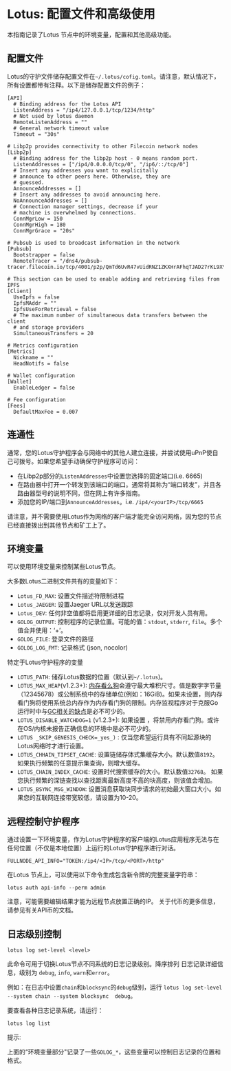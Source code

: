 # Lotus: 配置文件和高级使用

本指南记录了Lotus 节点中的环境变量，配置和其他高级功能。

## 配置文件

Lotus的守护文件储存配置文件在`~/.lotus/cofig.toml`。请注意，默认情况下，所有设置都带有注释。以下是储存配置文件的例子：

```shell
[API]
  # Binding address for the Lotus API
  ListenAddress = "/ip4/127.0.0.1/tcp/1234/http"
  # Not used by lotus daemon
  RemoteListenAddress = ""
  # General network timeout value
  Timeout = "30s"

# Libp2p provides connectivity to other Filecoin network nodes
[Libp2p]
  # Binding address for the libp2p host - 0 means random port.
  ListenAddresses = ["/ip4/0.0.0.0/tcp/0", "/ip6/::/tcp/0"]
  # Insert any addresses you want to explicitally
  # announce to other peers here. Otherwise, they are
  # guessed.
  AnnounceAddresses = []
  # Insert any addresses to avoid announcing here.
  NoAnnounceAddresses = []
  # Connection manager settings, decrease if your
  # machine is overwhelmed by connections.
  ConnMgrLow = 150
  ConnMgrHigh = 180
  ConnMgrGrace = "20s"

# Pubsub is used to broadcast information in the network
[Pubsub]
  Bootstrapper = false
  RemoteTracer = "/dns4/pubsub-tracer.filecoin.io/tcp/4001/p2p/QmTd6UvR47vUidRNZ1ZKXHrAFhqTJAD27rKL9XYghEKgKX"

# This section can be used to enable adding and retrieving files from IPFS
[Client]
  UseIpfs = false
  IpfsMAddr = ""
  IpfsUseForRetrieval = false
  # The maximum number of simultaneous data transfers between the client
  # and storage providers
  SimultaneousTransfers = 20

# Metrics configuration
[Metrics]
  Nickname = ""
  HeadNotifs = false

# Wallet configuration
[Wallet]
  EnableLedger = false

# Fee configuration
[Fees]
  DefaultMaxFee = 0.007

```



## 连通性

通常，您的Lotus守护程序会与网络中的其他人建立连接，并尝试使用uPnP使自己可拨号。如果您希望手动确保守护程序可访问：

+ 在Libp2p部分的`ListenAddresses`中设置您选择的固定端口(i.e. 6665)
+ 在路由器中打开一个转发到该端口的端口。通常将其称为“端口转发”，并且各路由器型号的说明不同，但在网上有许多指南。
+ 添加您的IP/端口到`AnnounceAddresses`。i.e. `/ip4/<yourIP>/tcp/6665`

请注意，并不需要使用Lotus作为网络的客户端才能完全访问网络，因为您的节点已经直接拨出到其他节点和矿工上了。



## 环境变量

可以使用环境变量来控制某些Lotus节点。

大多数Lotus二进制文件共有的变量如下：

+ `Lotus_FD_MAX`: 设置文件描述符限制进程
+ `Lotus_JAEGER`: 设置Jaeger URL以发送跟踪
+ `Lotus_DEV`: 任何非空值都将启用更详细的日志记录，仅对开发人员有用。
+ `GOLOG_OUTPUT`: 控制程序的记录位置。可能的值：`stdout`, `stderr`,  `file`。多个值合并使用：‘+’。
+ `GOLOG_FILE`: 登录文件的路径
+ `GOLOG_LOG_FMT`: 记录格式 (json, nocolor)

特定于Lotus守护程序的变量

+ `LOTUS_PATH`: 储存Lotus数据的位置（默认到`~/.lotus`)。
+ `LOTUS_MAX_HEAP`(v1.2.3+): [内存看么狗](https://github.com/raulk/go-watchdog)会遵守最大堆积尺寸。值是数字字节量（12345678）或公制系统中的存储单位(例如：16GiB)。如果未设置，则内存看门狗将使用系统总内存作为内存看门狗的限制。内存监视程序对于克服Go运行时中与[GC相关的缺点](https://github.com/golang/go/issues/42805)是必不可少的。
+ `LOTUS_DISABLE_WATCHDOG=1` (v1.2.3+): 如果设置 ，将禁用内存看门狗。或许在OS/内核未报告正确信息的环境中是必不可少的。
+ `LOTUS _SKIP_GENESIS_CHECK=_yes_)` :  仅当您希望运行具有不同起源块的Lotus网络时才进行设置。
+ `LOTUS_CHHAIN_TIPSET_CACHE`: 设置链储存体式集缓存大小。默认数值`8192`。如果执行频繁的任意提示集查询，则增大缓存。
+ `LOTUS_CHAIN_INDEX_CACHE`: 设置时代搜索缓存的大小。默认数值`32768`。 如果您执行频繁的深链查找以查找距离最新高度不高的块高度，则该值会增加。
+ `LOTUS_BSYNC_MSG_WINDOW`: 设置消息获取块同步请求的初始最大窗口大小。如果您的互联网连接带宽较低，请设置为10-20。



## 远程控制守护程序

通过设置一下环境变量，作为Lotus守护程序的客户端的Lotus应用程序无法与在任何位置（不仅是本地位置）上运行的Lotus守护程序进行对话。

```shell
FULLNODE_API_INFO="TOKEN:/ip4/<IP>/tcp/<PORT>/http"

```

在Lotus 节点上，可以使用以下命令生成包含新令牌的完整变量字符串：

```shell
lotus auth api-info --perm admin

```

注意，可能需要编辑结果才能为远程节点放置正确的IP。 关于代币的更多信息，请参见有关API币的文档。



## 日志级别控制

```shell
lotus log set-level <level>

```

此命令可用于切换Lotus节点不同系统的日志记录级别。降序排列
日志记录详细信息，级别为 `debug`, `info`, `warn`和`error`。

例如：在日志中设置`chain`和`blocksync`的`debug`级别，运行 `lotus log set-level --system chain --system blocksync  debug`。

要查看各种日志记录系统，请运行：

```shell
lotus log list

```

提示: 

上面的“环境变量部分"记录了一些`GOLOG_*`，这些变量可以控制日志记录的位置和格式。


